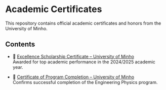 # Academic Certificates

This repository contains official academic certificates and honors from the University of Minho.

## Contents

- 📜 [Excellence Scholarship Certificate – University of Minho](./Excellence%20Scholarship%20Certificate%20–%20University%20of%20Minho.pdf)  
  Awarded for top academic performance in the 2024/2025 academic year.

- 📄 [Certificate of Program Completion – University of Minho](./Certificate%20of%20Program%20Completion%20–%20University%20of%20Minho.pdf)  
  Confirms successful completion of the Engineering Physics program.
